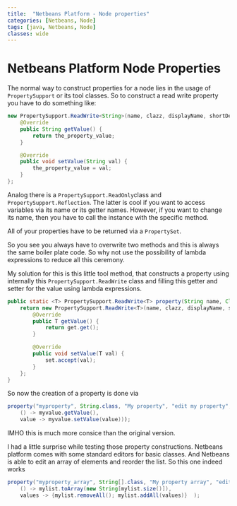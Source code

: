 ```yaml
---
title:  "Netbeans Platform - Node properties"
categories: [Netbeans, Node]
tags: [java, Netbeans, Node]
classes: wide
---
```


# Netbeans Platform Node Properties

The normal way to construct properties for a node lies in the usage of `PropertySupport` or its tool classes. So to construct a read write property you have to do something like:

```java
new PropertySupport.ReadWrite<String>(name, clazz, displayName, shortDescription) {
    @Override
    public String getValue() {
        return the_property_value;
    }

    @Override
    public void setValue(String val) {
        the_property_value = val;
    }
};
```

Analog there is a `PropertySupport.ReadOnly`class and `PropertySupport.Reflection`. The latter is cool if you want to access variables via its name or its getter names. However, if you want to change its name, then you have to call the instance with the specific method. 

All of your properties have to be returned via a `PropertySet`. 

So you see you always have to overwrite two methods and this is always the same boiler plate code. So why not use the possibility of lambda expressions to reduce all this ceremony.

My solution for this is this little tool method, that constructs a property using internally this `PropertySupport.ReadWrite` class and filling this getter and setter for the value using lambda expressions. 

```java
public static <T> PropertySupport.ReadWrite<T> property(String name, Class<T> clazz, String displayName, String shortDescription, Supplier<T> get, Consumer<T> set) {
    return new PropertySupport.ReadWrite<T>(name, clazz, displayName, shortDescription) {
        @Override
        public T getValue() {
            return get.get();
        }

        @Override
        public void setValue(T val) {
            set.accept(val);
        }
    };
}
```

So now the creation of a property is done via

```java
property("myproperty", String.class, "My property", "edit my property", 
    () -> myvalue.getValue(), 
    value -> myvalue.setValue(value)));
```

IMHO this is much more consice than the original version.

I had a little surprise while testing those property constructions. Netbeans platform comes with some standard editors for basic classes. And Netbeans is able to edit an array of elements and reorder the list. So this one indeed works 

```java
property("myproperty_array", String[].class, "My property array", "edit my property array", 
    () -> mylist.toArray(new String[mylist.size()]), 
    values -> {mylist.removeAll(); mylist.addAll(values)}  );
```

